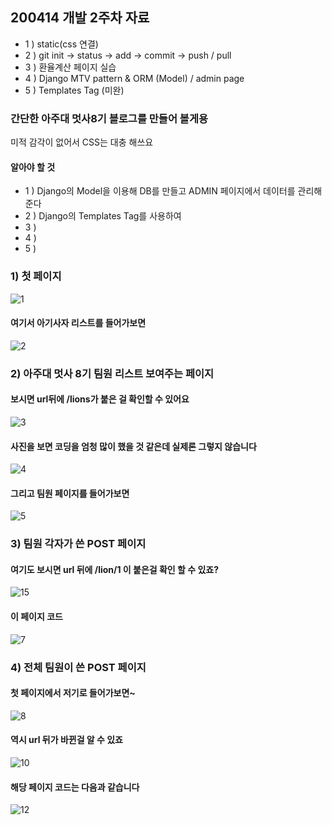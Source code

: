 ## 200414 개발 2주차 자료

- 1 ) static(css 연결) 
- 2 ) git init -> status -> add -> commit -> push / pull
- 3 ) 환율계산 페이지 실습
- 4 ) Django MTV pattern & ORM (Model) / admin page
- 5 ) Templates Tag (미완)
### 간단한 아주대 멋사8기 블로그를 만들어 볼게용
미적 감각이 없어서 CSS는 대충 해쓰요<br/>
#### 알아야 할 것
- 1 ) Django의 Model을 이용해 DB를 만들고 ADMIN 페이지에서 데이터를 관리해준다
- 2 ) Django의 Templates Tag를 사용하여 
- 3 )
- 4 )
- 5 )
### 1) 첫 페이지
![1](https://user-images.githubusercontent.com/48672212/79045788-dbc71100-7c47-11ea-9bbf-ed2a2915eb0c.JPG)
<br/>
#### 여기서 아기사자 리스트를 들어가보면
![2](https://user-images.githubusercontent.com/48672212/79045810-0913bf00-7c48-11ea-847f-2a4962f9d3eb.png)
### 2) 아주대 멋사 8기 팀원 리스트 보여주는 페이지
#### 보시면 url뒤에 /lions가 붙은 걸 확인할 수 있어요
![3](https://user-images.githubusercontent.com/48672212/79045851-5b54e000-7c48-11ea-9f7a-478a4d44bfe1.JPG)
<br/>
#### 사진을 보면 코딩을 엄청 많이 했을 것 같은데 실제론 그렇지 않습니다
![4](https://user-images.githubusercontent.com/48672212/79045881-87706100-7c48-11ea-97fd-676e950ab663.JPG)<br/>
#### 그리고 팀원 페이지를 들어가보면
![5](https://user-images.githubusercontent.com/48672212/79045905-acfd6a80-7c48-11ea-9425-00fddf32fbff.png)
### 3) 팀원 각자가 쓴 POST 페이지
#### 여기도 보시면 url 뒤에 /lion/1 이 붙은걸 확인 할 수 있죠?
![15](https://user-images.githubusercontent.com/48672212/79045935-cef6ed00-7c48-11ea-932d-7fbb7f2c5be8.JPG)
#### 이 페이지 코드
![7](https://user-images.githubusercontent.com/48672212/79045980-fcdc3180-7c48-11ea-8842-f199d3cf2908.JPG)
### 4) 전체 팀원이 쓴 POST 페이지
#### 첫 페이지에서 저기로 들어가보면~
![8](https://user-images.githubusercontent.com/48672212/79046000-18473c80-7c49-11ea-90e6-dce7c06a7344.png)
<br/>
#### 역시 url 뒤가 바뀐걸 알 수 있죠
![10](https://user-images.githubusercontent.com/48672212/79046017-33b24780-7c49-11ea-93c8-b2025e2989f2.JPG)
#### 해당 페이지 코드는 다음과 같습니다
![12](https://user-images.githubusercontent.com/48672212/79046034-43ca2700-7c49-11ea-81da-cc0c506b0a2c.JPG)
